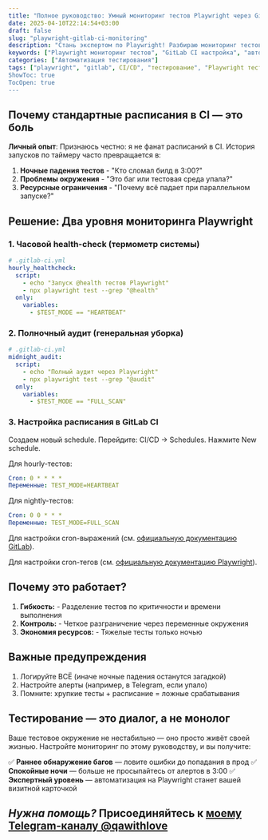 ```yaml
---
title: "Полное руководство: Умный мониторинг тестов Playwright через GitLab CI"
date: 2025-04-10T22:14:54+03:00
draft: false
slug: "playwright-gitlab-ci-monitoring"
description: "Стань экспертом по Playwright! Разбираю мониторинг тестов в GitLab CI: настройка cron-расписаний, борьба с flaky-тестами и автоматизация отчетности. Готовые примеры конфигов."
keywords: ["Playwright мониторинг тестов", "GitLab CI настройка", "автоматизация тестирования Playwright", "настройка расписания тестов в GitLab", "Playwright GitLab интеграция", "cron расписание тестов","решение flaky тестов"]
categories: ["Автоматизация тестирования"]
tags: ["playwright", "gitlab", CI/CD", "тестирование", "Playwright тестирование", "GitLab CI мониторинг", "автоматизация тестов", "настройка расписания тестов", "Playwright GitLab интеграция"]
ShowToc: true
TocOpen: true
---
```


## Почему стандартные расписания в CI — это боль

**Личный опыт**: Признаюсь честно: я не фанат расписаний в CI.
История запусков по таймеру часто превращается в:

1. **Ночные падения тестов** - "Кто сломал билд в 3:00?"
2. **Проблемы окружения** - "Это баг или тестовая среда упала?"
3. **Ресурсные ограничения** - "Почему всё падает при параллельном запуске?"

## Решение: Два уровня мониторинга Playwright

### 1. Часовой health-check (термометр системы)

```yaml
# .gitlab-ci.yml
hourly_healthcheck:
  script:
    - echo "Запуск @health тестов Playwright"
    - npx playwright test --grep "@health"
  only:
    variables:
      - $TEST_MODE == "HEARTBEAT"

```
### 2.  Полночный аудит (генеральная уборка)

```yaml
# .gitlab-ci.yml
midnight_audit:
  script:
    - echo "Полный аудит через Playwright"
    - npx playwright test --grep "@audit"
  only:
    variables:
      - $TEST_MODE == "FULL_SCAN"
```

### 3. Настройка расписания в GitLab CI
Создаем новый schedule. Перейдите: CI/CD → Schedules. Нажмите New schedule.

Для hourly-тестов:

```yaml
Cron: 0 * * * *
Переменные: TEST_MODE=HEARTBEAT
```

Для nightly-тестов:

```yaml
Cron: 0 0 * * *
Переменные: TEST_MODE=FULL_SCAN
```
Для настройки cron-выражений (см. [официальную документацию GitLab](https://docs.gitlab.com/ee/ci/pipelines/schedules.html#cron-syntax)).

Для настройки cron-тегов (см. [официальную документацию Playwright](https://playwright.dev/docs/test-annotations#tag-tests)).

## Почему это работает?

1. **Гибкость:** - Разделение тестов по критичности и времени выполнения
2. **Контроль:** - Четкое разграничение через переменные окружения
3. **Экономия ресурсов:** - Тяжелые тесты только ночью

## Важные предупреждения

1. Логируйте ВСЁ (иначе ночные падения останутся загадкой)
2. Настройте алерты (например, в Telegram, если упало)
3. Помните: хрупкие тесты + расписание = ложные срабатывания

## Тестирование — это диалог, а не монолог
Ваше тестовое окружение не нестабильно — оно просто живёт своей жизнью. Настройте мониторинг по этому руководству, и вы получите:

✅ **Раннее обнаружение багов** — ловите ошибки до попадания в прод
✅ **Спокойные ночи** — больше не просыпайтесь от алертов в 3:00
✅ **Экспертный уровень** — автоматизация на Playwright станет вашей визитной карточкой

*Нужна помощь?*
Присоединяйтесь к [моему Telegram-каналу @qawithlove](https://t.me/qawithlove)
---

